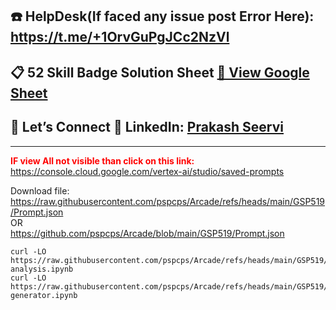 ## ☎️ HelpDesk(If faced any issue post Error Here): https://t.me/+1OrvGuPgJCc2NzVl

## 📋 52 Skill Badge Solution Sheet [📄 View Google Sheet](https://docs.google.com/spreadsheets/d/1UY1yh_xCRGealyBqSAejjkBSdgjqEj5M_XIQmveGJnU/edit?gid=0#gid=0)


## 🔗 Let’s Connect 👤 **LinkedIn**: [Prakash Seervi](https://www.linkedin.com/in/prakashseervi63/)


---

<p><strong><span style="color:red;">IF view All not visible than click on this link:</span></strong> <a href="https://console.cloud.google.com/vertex-ai/studio/saved-prompts">https://console.cloud.google.com/vertex-ai/studio/saved-prompts</a></p>

Download file:  
https://raw.githubusercontent.com/pspcps/Arcade/refs/heads/main/GSP519/Prompt.json
</br>
OR 
</br>
https://github.com/pspcps/Arcade/blob/main/GSP519/Prompt.json



```
curl -LO https://raw.githubusercontent.com/pspcps/Arcade/refs/heads/main/GSP519/image-analysis.ipynb
curl -LO https://raw.githubusercontent.com/pspcps/Arcade/refs/heads/main/GSP519/tagline-generator.ipynb
```